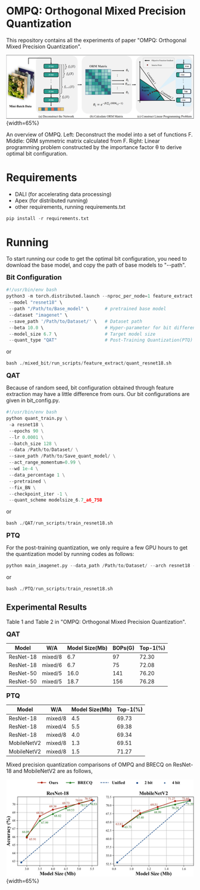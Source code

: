 

# OMPQ: Orthogonal Mixed Precision Quantization

This repository contains all the experiments of paper "OMPQ: Orthogonal Mixed Precision Quantization".

![ Mixed precision quantization comparison](.\overview.png){width=65%}

An overview of OMPQ. Left: Deconstruct the model into a set of functions F. Middle: ORM symmetric matrix calculated from F. Right: Linear programming problem constructed by the importance factor θ to derive optimal bit configuration.

# Requirements

* DALI (for accelerating data processing)
* Apex (for distributed running)
* other requirements, running requirements.txt

```python
pip install -r requirements.txt
```



# Running

To start running our code to get the optimal bit configuration, you need to download the base model, and copy the path of base models to "--path". 

<font size=4>**Bit Configuration**</font>

```python
#!/usr/bin/env bash
python3 -m torch.distributed.launch --nproc_per_node=1 feature_extract.py \
 --model "resnet18" \
 --path "/Path/to/Base_model" \      # pretrained base model
 --dataset "imagenet" \
 --save_path '/Path/to/Dataset/' \   # Dataset path
 --beta 10.0 \                       # Hyper-parameter for bit difference
 --model_size 6.7 \                  # Target model size
 --quant_type "QAT"                  # Post-Training Quantization(PTQ) or Quantization-Aware Training(QAT)
```

or 

```python
bash ./mixed_bit/run_scripts/feature_extract/quant_resnet18.sh
```



<font size=4>**QAT**</font>

Because of random seed, bit configuration obtained through feature extraction may have a little difference from ours. Our bit configurations are given in bit_config.py.

```python
#!/usr/bin/env bash
python quant_train.py \
 -a resnet18 \
 --epochs 90 \
 --lr 0.0001 \
 --batch_size 128 \
 --data /Path/to/Dataset/ \
 --save_path /Path/to/Save_quant_model/ \
 --act_range_momentum=0.99 \
 --wd 1e-4 \
 --data_percentage 1 \
 --pretrained \
 --fix_BN \
 --checkpoint_iter -1 \
 --quant_scheme modelsize_6.7_a6_75B
```

or

```python
bash ./QAT/run_scripts/train_resnet18.sh
```



<font size=4>**PTQ**</font>

For the post-training quantization, we only require a few GPU hours to get the quantization model by running codes as follows:

```python
python main_imagenet.py --data_path /Path/to/Dataset/ --arch resnet18 --n_bits_w 2 --channel_wise --n_bits_a 8 --act_quant --test_before_calibration --bit_cfg "[4, 3, 3, 4, 4, 4, 4, 4, 4, 4, 3, 3, 4, 4, 3, 3, 3, 3]"
```

or

```python
bash ./PTQ/run_scripts/train_resnet18.sh
```



## Experimental Results

Table 1 and Table 2 in "OMPQ: Orthogonal Mixed Precision Quantization".

<font size=4>**QAT**</font>

| Model     | W/A     | Model Size(Mb) | BOPs(G) | Top-1(%) |
| --------- | ------- | -------------- | ------- | -------- |
| ResNet-18 | mixed/8 | 6.7            | 97      | 72.30    |
| ResNet-18 | mixed/6 | 6.7            | 75      | 72.08    |
| ResNet-50 | mixed/5 | 16.0           | 141     | 76.20    |
| ResNet-50 | mixed/5 | 18.7           | 156     | 76.28    |

<font size=4>**PTQ**</font>

| Model       | W/A     | Model Size(Mb) | Top-1(%) |
| ----------- | ------- | -------------- | -------- |
| ResNet-18   | mixed/8 | 4.5            | 69.73    |
| ResNet-18   | mixed/4 | 5.5            | 69.38    |
| ResNet-18   | mixed/8 | 4.0            | 69.34    |
| MobileNetV2 | mixed/8 | 1.3            | 69.51    |
| MobileNetV2 | mixed/8 | 1.5            | 71.27    |

 Mixed precision quantization comparisons of OMPQ and BRECQ on ResNet-18 and MobileNetV2 are as follows,

![ Mixed precision quantization comparison](.\comparison.jpg){width=65%}
